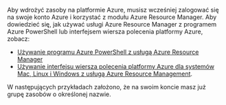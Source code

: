 
Aby wdrożyć zasoby na platformie Azure, musisz wcześniej zalogować się na swoje konto Azure i korzystać z modułu Azure Resource Manager. Aby dowiedzieć się, jak używać usługi Azure Resource Manager z programem Azure PowerShell lub interfejsem wiersza polecenia platformy Azure, zobacz:

* [Używanie programu Azure PowerShell z usługą Azure Resource Manager](../articles/azure-resource-manager/powershell-azure-resource-manager.md)
* [Używanie interfejsu wiersza polecenia platformy Azure dla systemów Mac, Linux i Windows z usługą Azure Resource Management](../articles/azure-resource-manager/xplat-cli-azure-resource-manager.md).

W następujących przykładach założono, że na swoim koncie masz już grupę zasobów o określonej nazwie. 

